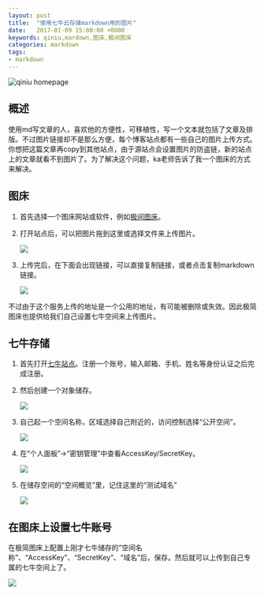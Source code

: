 ```yaml
---
layout: post
title:  "使用七牛云存储markdown用的图片"
date:   2017-01-09 15:00:00 +0800
keywords: qiniu,mardown,图床,极间图床
categories: markdown
tags:
- markdown
---
```

![qiniu homepage](http://ojicajn2x.bkt.clouddn.com/17-2-17/95692112-file_1487333779860_1483d.png)
## 概述
使用md写文章的人，喜欢他的方便性，可移植性，写一个文本就包括了文章及排版。不过图片链接却不是那么方便，每个博客站点都有一些自己的图片上传方式。你想把这篇文章再copy到其他站点，由于源站点会设置图片的防盗链，新的站点上的文章就看不到图片了。为了解决这个问题，ka老师告诉了我一个图床的方式来解决。
<!--more-->
## 图床
1. 首先选择一个图床网站或软件，例如[极间图床](http://yotuku.cn/)。

2. 打开站点后，可以把图片拖到这里或选择文件来上传图片。

    ![](http://ojicajn2x.bkt.clouddn.com/17-1-9/5155253-file_1483963360014_7779.png)

3. 上传完后，在下面会出现链接，可以直接复制链接，或者点击复制markdown链接。

    ![](http://ojicajn2x.bkt.clouddn.com/17-1-9/85911607-file_1483963456256_11ddb.png)

不过由于这个服务上传的地址是一个公用的地址，有可能被删除或失效。因此极简图床也提供给我们自己设置七牛空间来上传图片。

## 七牛存储
1. 首先打开[七牛站点](http://qiniu.com)。注册一个账号，输入邮箱、手机、姓名等身份认证之后完成注册。

2. 然后创建一个对象储存。

    ![](http://ojicajn2x.bkt.clouddn.com/17-1-9/75752041-file_1483964119462_509c.png)

3. 自己起一个空间名称，区域选择自己附近的，访问控制选择“公开空间”。

    ![](http://ojicajn2x.bkt.clouddn.com/17-1-9/52203369-file_1483964002644_706.png)

4. 在“个人面板”->“密钥管理”中查看AccessKey/SecretKey。

    ![](http://ojicajn2x.bkt.clouddn.com/17-1-9/63087181-file_1483964002789_c3e8.png)

5. 在储存空间的“空间概览”里，记住这里的“测试域名”

    ![](http://ojicajn2x.bkt.clouddn.com/17-1-9/20046002-file_1483964605921_e3f8.png)

## 在图床上设置七牛账号

在极简图床上配置上刚才七牛储存的“空间名称”、“AccessKey”、“SecretKey”、“域名”后，保存。然后就可以上传到自己专属的七牛空间上了。

![](http://ojicajn2x.bkt.clouddn.com/17-1-9/44269451-file_1483964002921_bea1.png)

